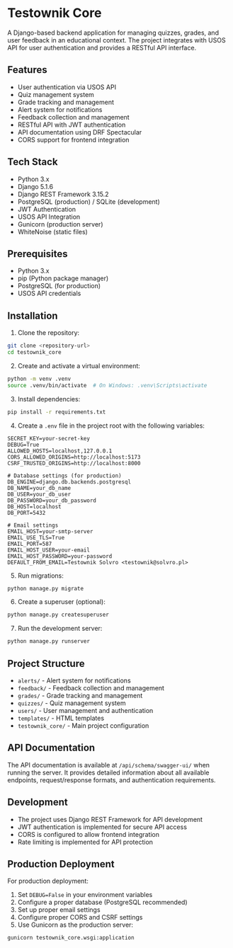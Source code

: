 # Testownik Core

A Django-based backend application for managing quizzes, grades, and user feedback in an educational context. The project integrates with USOS API for user authentication and provides a RESTful API interface.

## Features

- User authentication via USOS API
- Quiz management system
- Grade tracking and management
- Alert system for notifications
- Feedback collection and management
- RESTful API with JWT authentication
- API documentation using DRF Spectacular
- CORS support for frontend integration

## Tech Stack

- Python 3.x
- Django 5.1.6
- Django REST Framework 3.15.2
- PostgreSQL (production) / SQLite (development)
- JWT Authentication
- USOS API Integration
- Gunicorn (production server)
- WhiteNoise (static files)

## Prerequisites

- Python 3.x
- pip (Python package manager)
- PostgreSQL (for production)
- USOS API credentials

## Installation

1. Clone the repository:
```bash
git clone <repository-url>
cd testownik_core
```

2. Create and activate a virtual environment:
```bash
python -m venv .venv
source .venv/bin/activate  # On Windows: .venv\Scripts\activate
```

3. Install dependencies:
```bash
pip install -r requirements.txt
```

4. Create a `.env` file in the project root with the following variables:
```env
SECRET_KEY=your-secret-key
DEBUG=True
ALLOWED_HOSTS=localhost,127.0.0.1
CORS_ALLOWED_ORIGINS=http://localhost:5173
CSRF_TRUSTED_ORIGINS=http://localhost:8000

# Database settings (for production)
DB_ENGINE=django.db.backends.postgresql
DB_NAME=your_db_name
DB_USER=your_db_user
DB_PASSWORD=your_db_password
DB_HOST=localhost
DB_PORT=5432

# Email settings
EMAIL_HOST=your-smtp-server
EMAIL_USE_TLS=True
EMAIL_PORT=587
EMAIL_HOST_USER=your-email
EMAIL_HOST_PASSWORD=your-password
DEFAULT_FROM_EMAIL=Testownik Solvro <testownik@solvro.pl>
```

5. Run migrations:
```bash
python manage.py migrate
```

6. Create a superuser (optional):
```bash
python manage.py createsuperuser
```

7. Run the development server:
```bash
python manage.py runserver
```

## Project Structure

- `alerts/` - Alert system for notifications
- `feedback/` - Feedback collection and management
- `grades/` - Grade tracking and management
- `quizzes/` - Quiz management system
- `users/` - User management and authentication
- `templates/` - HTML templates
- `testownik_core/` - Main project configuration

## API Documentation

The API documentation is available at `/api/schema/swagger-ui/` when running the server. It provides detailed information about all available endpoints, request/response formats, and authentication requirements.

## Development

- The project uses Django REST Framework for API development
- JWT authentication is implemented for secure API access
- CORS is configured to allow frontend integration
- Rate limiting is implemented for API protection

## Production Deployment

For production deployment:

1. Set `DEBUG=False` in your environment variables
2. Configure a proper database (PostgreSQL recommended)
3. Set up proper email settings
4. Configure proper CORS and CSRF settings
5. Use Gunicorn as the production server:
```bash
gunicorn testownik_core.wsgi:application
```

